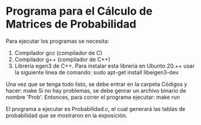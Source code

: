 # Programa para el Cálculo de Matrices de Probabilidad

Para ejecutar los programas se necesita:
1) Compilador gcc (compilador de C)
2) Compilador g++ (compilador de C++)
3) Librería egen3 de C++. Para instalar esta librería en Ubunto 20.++ usar la siguiente linea de comando:
    sudo apt-get install libeigen3-dev

Una vez que se tenga todo listo, se debe entrar en la carpeta Códigos y hacer:
    make
Si no hay problemas, se debe genrar un archivo binario de nombre 'Prob'. Entonces, para correr el programa ejecutar:
    make run

El programa a ejecutar es Probabilidad.c, el cual generará las tablas de probabilidad que se mostraron en la exposición.
